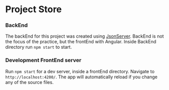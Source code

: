 # Project Store

### BackEnd

The backEnd for this project was created using [JsonServer](https://github.com/typicode/json-server#paginate). BackEnd is not the focus of the practice, but the frontEnd with Angular.
Inside BackEnd directory run `npm start` to start.

### Development FrontEnd server

Run `npm start` for a dev server, inside a frontEnd directory. Navigate to `http://localhost:4200/`. The app will automatically reload if you change any of the source files.
